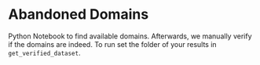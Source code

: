 # Abandoned Domains

Python Notebook to find available domains. Afterwards, we manually verify if the domains are indeed. To run set the folder of your results in `get_verified_dataset`.